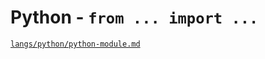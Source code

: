 # Python - `from ... import ...`

[`langs/python/python-module.md`](/langs/python/python-module.md)
